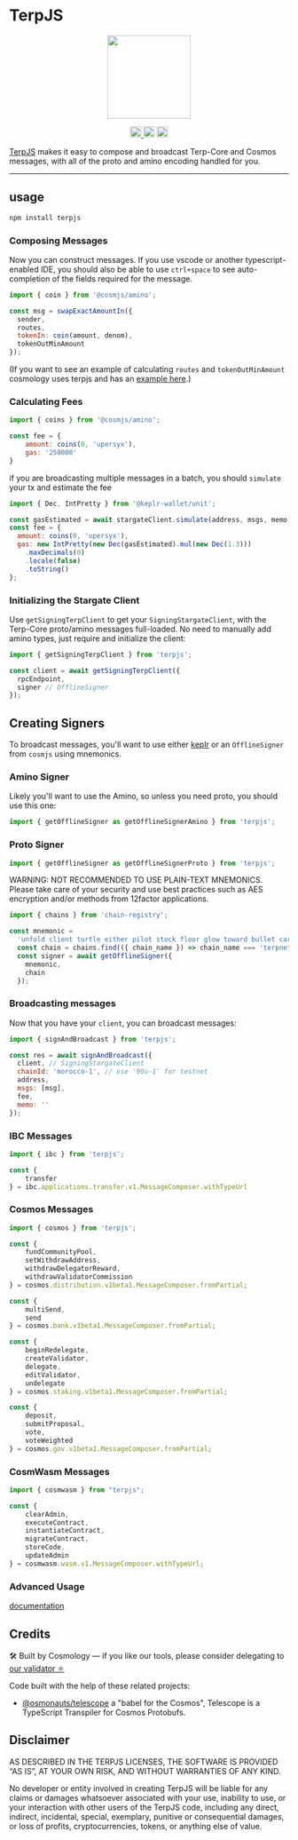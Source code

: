 # TerpJS 

<p align="center">
  <a href="https://github.com/terpnetwork/terpjs">
    <img width="150" src="https://user-images.githubusercontent.com/545047/178600364-accb0c63-1935-4756-a457-e38b45e3289d.png"/>
  </a>
</p>

<p align="center" width="100%">
  <a href="https://github.com/terpnetwork/terpjs/actions/workflows/run-tests.yaml">
    <img height="20" src="https://github.com/terpnetwork/terpjs/actions/workflows/run-tests.yaml/badge.svg" />
  </a>
   <a href="https://github.com/terpnetwork/terpjs/blob/main/LICENSE"><img height="20" src="https://img.shields.io/badge/license-MIT-blue.svg"/></a>
   <a href="https://www.npmjs.com/package/terpjs"><img height="20" src="https://img.shields.io/github/package-json/v/terpnetwork/terpjs?filename=packages%2Fterpjs%2Fpackage.json"/></a>
</p>

[TerpJS](https://github.com/terpnetwork/terpjs) makes it easy to compose and broadcast Terp-Core and Cosmos messages, with all of the proto and amino encoding handled for you.

---
## usage

```sh
npm install terpjs
```

### Composing Messages

Now you can construct messages. If you use vscode or another typescript-enabled IDE, you should also be able to use `ctrl+space` to see auto-completion of the fields required for the message.

```js
import { coin } from '@cosmjs/amino';

const msg = swapExactAmountIn({
  sender,
  routes,
  tokenIn: coin(amount, denom),
  tokenOutMinAmount
});
```

(If you want to see an example of calculating `routes` and `tokenOutMinAmount` cosmology uses terpjs and has an [example here](https://github.com/cosmology-tech/cosmology/tree/main/packages/core#lookuproutesfortrade).)

### Calculating Fees


```js
import { coins } from '@cosmjs/amino';

const fee = {
    amount: coins(0, 'upersyx'),
    gas: '250000'
}
```

if you are broadcasting multiple messages in a batch, you should `simulate` your tx and estimate the fee

```js
import { Dec, IntPretty } from '@keplr-wallet/unit';

const gasEstimated = await stargateClient.simulate(address, msgs, memo);
const fee = {
  amount: coins(0, 'upersyx'),
  gas: new IntPretty(new Dec(gasEstimated).mul(new Dec(1.3)))
    .maxDecimals(0)
    .locale(false)
    .toString()
};
```

### Initializing the Stargate Client

Use `getSigningTerpClient` to get your `SigningStargateClient`, with the Terp-Core proto/amino messages full-loaded. No need to manually add amino types, just require and initialize the client:

```js
import { getSigningTerpClient } from 'terpjs';

const client = await getSigningTerpClient({
  rpcEndpoint,
  signer // OfflineSigner
});
```

## Creating Signers

To broadcast messages, you'll want to use either [keplr](https://docs.keplr.app/api/cosmjs.html) or an `OfflineSigner` from `cosmjs` using mnemonics.
### Amino Signer

Likely you'll want to use the Amino, so unless you need proto, you should use this one:

```js
import { getOfflineSigner as getOfflineSignerAmino } from 'terpjs';
```
### Proto Signer

```js
import { getOfflineSigner as getOfflineSignerProto } from 'terpjs';
```

WARNING: NOT RECOMMENDED TO USE PLAIN-TEXT MNEMONICS. Please take care of your security and use best practices such as AES encryption and/or methods from 12factor applications.

```js
import { chains } from 'chain-registry';

const mnemonic =
  'unfold client turtle either pilot stock floor glow toward bullet car science';
  const chain = chains.find(({ chain_name }) => chain_name === 'terpnet');
  const signer = await getOfflineSigner({
    mnemonic,
    chain
  });
```
### Broadcasting messages

Now that you have your `client`, you can broadcast messages:

```js
import { signAndBroadcast } from 'terpjs';

const res = await signAndBroadcast({
  client, // SigningStargateClient
  chainId: 'morocco-1', // use '90u-1' for testnet
  address,
  msgs: [msg],
  fee,
  memo: ''
});
```

### IBC Messages

```js
import { ibc } from 'terpjs';

const {
    transfer
} = ibc.applications.transfer.v1.MessageComposer.withTypeUrl
```

### Cosmos Messages

```js
import { cosmos } from 'terpjs';

const {
    fundCommunityPool,
    setWithdrawAddress,
    withdrawDelegatorReward,
    withdrawValidatorCommission
} = cosmos.distribution.v1beta1.MessageComposer.fromPartial;

const {
    multiSend,
    send
} = cosmos.bank.v1beta1.MessageComposer.fromPartial;

const {
    beginRedelegate,
    createValidator,
    delegate,
    editValidator,
    undelegate
} = cosmos.staking.v1beta1.MessageComposer.fromPartial;

const {
    deposit,
    submitProposal,
    vote,
    voteWeighted
} = cosmos.gov.v1beta1.MessageComposer.fromPartial;
```

### CosmWasm Messages

```js
import { cosmwasm } from "terpjs";

const {
    clearAdmin,
    executeContract,
    instantiateContract,
    migrateContract,
    storeCode,
    updateAdmin
} = cosmwasm.wasm.v1.MessageComposer.withTypeUrl;
```

### Advanced Usage

[documentation](https://github.com/osmosis-labs/terpjs/tree/main/packages/terpjs/docs)

## Credits

🛠 Built by Cosmology — if you like our tools, please consider delegating to [our validator ⚛️](https://cosmology.tech/validator)

Code built with the help of these related projects:

* [@osmonauts/telescope](https://github.com/osmosis-labs/telescope) a "babel for the Cosmos", Telescope is a TypeScript Transpiler for Cosmos Protobufs.

## Disclaimer

AS DESCRIBED IN THE TERPJS LICENSES, THE SOFTWARE IS PROVIDED “AS IS”, AT YOUR OWN RISK, AND WITHOUT WARRANTIES OF ANY KIND.

No developer or entity involved in creating TerpJS will be liable for any claims or damages whatsoever associated with your use, inability to use, or your interaction with other users of the TerpJS code, including any direct, indirect, incidental, special, exemplary, punitive or consequential damages, or loss of profits, cryptocurrencies, tokens, or anything else of value.